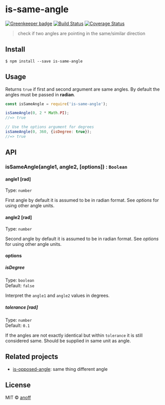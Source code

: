 # is-same-angle

[![Greenkeeper badge](https://badges.greenkeeper.io/anoff/is-same-angle.svg)](https://greenkeeper.io/)
[![Build Status](https://travis-ci.org/anoff/is-same-angle.svg?branch=master)](https://travis-ci.org/anoff/is-same-angle)
[![Coverage Status](https://coveralls.io/repos/github/anoff/is-same-angle/badge.svg?branch=master)](https://coveralls.io/github/anoff/is-same-angle?branch=master)

> check if two angles are pointing in the same/similar direction


## Install

```
$ npm install --save is-same-angle
```


## Usage

Returns `true` if first and second argument are same angles. By default the angles must be passed in **radian**.

```js
const isSameAngle = require('is-same-angle');

isSameAngle(0, 2 * Math.PI);
//=> true

// Use the options argument for degrees
isSameAngle(0, 360, {isDegree: true});
//=> true
```


## API

### isSameAngle(angle1, angle2, [options]) : `Boolean`

#### angle1 [rad]

Type: `number`

First angle by default it is assumed to be in radian format. See _options_ for using other angle units.

#### angle2 [rad]

Type: `number`

Second angle by default it is assumed to be in radian format. See _options_ for using other angle units.

#### options

##### isDegree

Type: `boolean`<br>
Default: `false`

Interpret the `angle1` and `angle2` values in degrees.

##### tolerance [rad]

Type: `number`<br>
Default: `0.1`

If the angles are not exactly identical but within `tolerance` it is still considered same. Should be supplied in same unit as angle.

## Related projects

- [is-opposed-angle](https://github.com/anoff/is-opposed-angle): same thing different angle

## License

MIT © [anoff](http://anoff.io)

